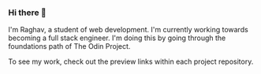 ### Hi there 👋

<!--
**ragmehra/ragmehra** is a ✨ _special_ ✨ repository because its `README.md` (this file) appears on your GitHub profile.

Here are some ideas to get you started:

- 🔭 I’m currently working on ...
- 🌱 I’m currently learning ...
- 👯 I’m looking to collaborate on ...
- 🤔 I’m looking for help with ...
- 💬 Ask me about ...
- 📫 How to reach me: ...
- 😄 Pronouns: ...
- ⚡ Fun fact: ...
-->

I'm Raghav, a student of web development. 
I'm currently working towards becoming a full stack engineer. 
I'm doing this by going through the foundations path of The Odin Project. 

To see my work, check out the preview links within each project repository. 
